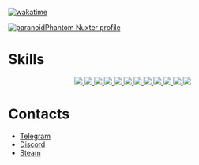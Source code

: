 [![wakatime](https://wakatime.com/badge/user/018e7187-321d-45f8-8854-9be2e9d9116a.svg)](https://wakatime.com/@018e7187-321d-45f8-8854-9be2e9d9116a)

[![paranoidPhantom Nuxter profile](https://nuxters.nuxt.com/card/paranoidPhantom/og.png)](https://nuxters.nuxt.com/paranoidPhantom)

<h1>Skills</h1>
<p align="center">
  <a href="https://skillicons.dev" target="_blank">
    <img src="https://skillicons.dev/icons?i=docker" />
    <img src="https://skillicons.dev/icons?i=supabase" />
    <img src="https://skillicons.dev/icons?i=postgres" />
    <img src="https://skillicons.dev/icons?i=nginx" />
    <img src="https://skillicons.dev/icons?i=sass" />
    <img src="https://skillicons.dev/icons?i=ts" />
    <img src="https://skillicons.dev/icons?i=nodejs" />
    <img src="https://skillicons.dev/icons?i=nuxt" />
    <img src="https://skillicons.dev/icons?i=vue" />
    <img src="https://skillicons.dev/icons?i=tailwind" />
    <img src="https://skillicons.dev/icons?i=vercel" />
    <img src="https://skillicons.dev/icons?i=electron" />
  </a>
</p>
<h1>Contacts</h1>
<ul>
  <li><a href="https://t.me/paranoidPhantom" target="_blank">Telegram</a></li>
  <li><a href="https://discordapp.com/users/689356130127708214" target="_blank">Discord</a></li>
  <li><a href="https://steamcommunity.com/id/ilikenoodles1414" target="_blank">Steam</a></li>
</ul>
